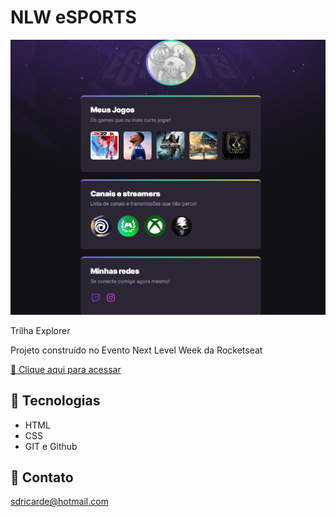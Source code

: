 # NLW eSPORTS 

![preview](./.github/preview.png)

 Trilha Explorer

Projeto construído no Evento Next Level Week da Rocketseat

[🔗 Clique aqui para acessar](https://infantecode.github.io/nlw-esports-explorer/)

## 🔧 Tecnologias

- HTML
- CSS
- GIT e Github

## 📨 Contato

sdricarde@hotmail.com